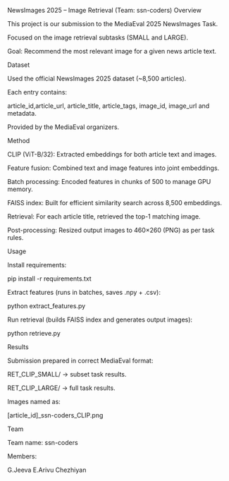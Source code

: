 NewsImages 2025 – Image Retrieval (Team: ssn-coders)
Overview

This project is our submission to the MediaEval 2025 NewsImages Task.

Focused on the image retrieval subtasks (SMALL and LARGE).

Goal: Recommend the most relevant image for a given news article text.

Dataset

Used the official NewsImages 2025 dataset (~8,500 articles).

Each entry contains:

article_id,article_url, article_title, article_tags, image_id,  image_url and metadata.

Provided by the MediaEval organizers.

Method

CLIP (ViT-B/32): Extracted embeddings for both article text and images.

Feature fusion: Combined text and image features into joint embeddings.

Batch processing: Encoded features in chunks of 500 to manage GPU memory.

FAISS index: Built for efficient similarity search across 8,500 embeddings.

Retrieval: For each article title, retrieved the top-1 matching image.

Post-processing: Resized output images to 460×260 (PNG) as per task rules.

Usage

Install requirements:

pip install -r requirements.txt


Extract features (runs in batches, saves .npy + .csv):

python extract_features.py


Run retrieval (builds FAISS index and generates output images):

python retrieve.py

Results

Submission prepared in correct MediaEval format:

RET_CLIP_SMALL/ → subset task results.

RET_CLIP_LARGE/ → full task results.

Images named as:

[article_id]_ssn-coders_CLIP.png

Team

Team name: ssn-coders

Members:

G.Jeeva
E.Arivu Chezhiyan
